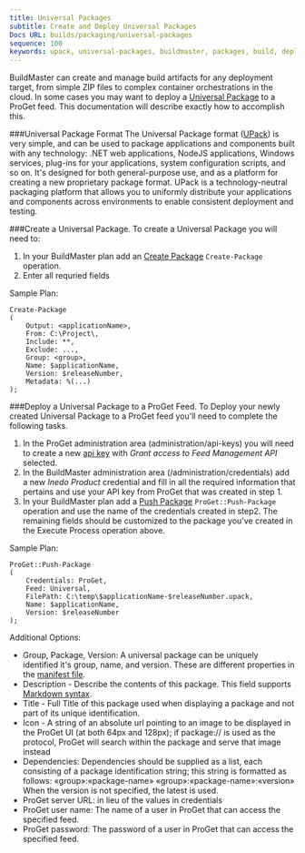 ```yaml
---
title: Universal Packages
subtitle: Create and Deploy Universal Packages
Docs URL: builds/packaging/universal-packages
sequence: 100
keywords: upack, universal-packages, buildmaster, packages, build, deploy
---
```


BuildMaster can create and manage build artifacts for any deployment target, from simple ZIP files to complex container orchestrations in the cloud. In some cases you may want to deploy a [Universal Package](https://inedo.com/support/documentation/upack/universal-packages/package-format) to a ProGet feed. This documentation will describe exactly how to accomplish this. 

###Universal Package Format
The Universal Package format ([UPack](https://inedo.com/upack)) is very simple, and can be used to package applications and components built with any technology: .NET web applications, NodeJS applications, Windows services, plug-ins for your applications, system configuration scripts, and so on. It's designed for both general-purpose use, and as a platform for creating a new proprietary package format. UPack is a technology-neutral packaging platform that allows you to uniformly distribute your applications and components across environments to enable consistent deployment and testing.


###Create a Universal Package.
To create a Universal Package you will need to:
1. In your BuildMaster plan add an [Create Package](https://inedo.com/support/documentation/buildmaster/reference/operations/general/create-package) `Create-Package` operation.
2. Enter all requried fields

Sample Plan:
```
Create-Package
(
    Output: <applicationName>,
    From: C:\Project\,
    Include: **,
    Exclude: ...,
    Group: <group>,
    Name: $applicationName,
    Version: $releaseNumber,
    Metadata: %(...)
);
```

###Deploy a Universal Package to a ProGet Feed.
To Deploy your newly created Universal Package to a ProGet feed you'll need to complete the following tasks.
1. In the ProGet administration area (administration/api-keys) you will need to create a new [api key](https://inedo.com/support/documentation/proget/administration/security/api-keys) with _Grant access to Feed Management API_ selected. 
2. In the BuildMaster administration area (/administration/credentials) add a new _Inedo Product_ credential and fill in all the required information that pertains and use your API key from ProGet that was created in step 1.
3. In your BuildMaster plan add a [Push Package](https://inedo.com/support/documentation/buildmaster/reference/operations/proget/push-package) `ProGet::Push-Package` operation and use the name of the credentials created in step2. The remaining fields should be customized to the package you've created in the Execute Process operation above. 

Sample Plan:
```
ProGet::Push-Package
(
    Credentials: ProGet,
    Feed: Universal,
    FilePath: C:\temp\$applicationName-$releaseNumber.upack,
    Name: $applicationName,
    Version: $releaseNumber
);
```

Additional Options:
- Group, Package, Version: A universal package can be uniquely identified it's group, name, and version. These are different properties in the [manifest file](https://inedo.com/support/documentation/upack/universal-packages/metacontent-guidance/manifest-specification).	
- Description - Describe the contents of this package. This field supports [Markdown syntax](https://www.markdownguide.org/basic-syntax/).
- Title	- Full Title of this package used when displaying a package and not part of its unique identification. 
- Icon - A string of an absolute url pointing to an image to be displayed in the ProGet UI (at both 64px and 128px); if package:// is used as the protocol, ProGet will search within the package and serve that image instead
- Dependencies: Dependencies should be supplied as a list, each consisting of a package identification string; this string is formatted as follows: «group»:«package-name»
«group»:«package-name»:«version» When the version is not specified, the latest is used.
- ProGet server URL: in lieu of the values in credentials	
- ProGet user name: The name of a user in ProGet that can access the specified feed.
- ProGet password: The password of a user in ProGet that can access the specified feed.





